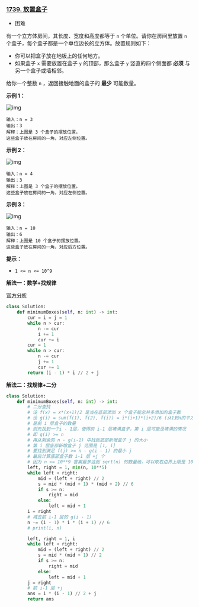 ### [1739. 放置盒子](https://leetcode.cn/problems/building-boxes/)

- 困难

有一个立方体房间，其长度、宽度和高度都等于 `n` 个单位。请你在房间里放置 `n` 个盒子，每个盒子都是一个单位边长的立方体。放置规则如下：

- 你可以把盒子放在地板上的任何地方。
- 如果盒子 `x` 需要放置在盒子 `y` 的顶部，那么盒子 `y` 竖直的四个侧面都 **必须** 与另一个盒子或墙相邻。

给你一个整数 `n` ，返回接触地面的盒子的 **最少** 可能数量。

**示例 1：**

 ![img](https://assets.leetcode-cn.com/aliyun-lc-upload/uploads/2021/01/24/3-boxes.png)

```
输入：n = 3
输出：3
解释：上图是 3 个盒子的摆放位置。
这些盒子放在房间的一角，对应左侧位置。
```

**示例 2：**

 ![img](https://assets.leetcode-cn.com/aliyun-lc-upload/uploads/2021/01/24/4-boxes.png)

```
输入：n = 4
输出：3
解释：上图是 3 个盒子的摆放位置。
这些盒子放在房间的一角，对应左侧位置。
```

**示例 3：**

 ![img](https://assets.leetcode-cn.com/aliyun-lc-upload/uploads/2021/01/24/10-boxes.png)

```
输入：n = 10
输出：6
解释：上图是 10 个盒子的摆放位置。
这些盒子放在房间的一角，对应后方位置。
```

**提示：**

- `1 <= n <= 10^9`

**解法一：数学+找规律**

[官方分析](https://leetcode.cn/problems/building-boxes/solution/fang-zhi-he-zi-by-leetcode-solution-7ah2/)

```python
class Solution:
    def minimumBoxes(self, n: int) -> int:
        cur = i = j = 1
        while n > cur:
            n -= cur
            i += 1
            cur += i
        cur = 1
        while n > cur:
            n -= cur
            j += 1
            cur += 1
        return (i - 1) * i // 2 + j
```

**解法二：找规律+二分**

```python
class Solution:
    def minimumBoxes(self, n: int) -> int:
        # 二分查找
        # 设 f(x) = x*(x+1)/2 是当在底部添加 x 个盒子能总共多添加的盒子数
        # 设 g(i) = sum(f(1), f(2), f(i)) = i*(i+1)*(i+2)/6 (从1到n的平方和公式推导)
        # 是前 i 层盒子的数量
        # 则先找到一个i - 1层，使得前 i-1 层填满盒子，第 i 层可能没填满的情况
        # 即 g(i) >= n
        # 再从剩余的 n - g(i-1) 中找到底部新增盒子 j 的大小
        # 第 i 层底部新增盒子 j 范围是 [1, i]
        # 要找到满足 f(j) >= n - g(i - 1) 的最小 j
        # 最后计算底部盒子数 i-1 层 +j 个
        # 因为 n <= 10**9 答案最多达到 sqrt(n) 的数量级，可以取右边界上限是 10**5
        left, right = 1, min(n, 10**5)
        while left < right:
            mid = (left + right) // 2
            s = mid * (mid + 1) * (mid + 2) // 6
            if s >= n:
                right = mid
            else:
                left = mid + 1
        i = right
        # 减去前 i-1 层的 g(i - 1)
        n -= (i - 1) * i * (i + 1) // 6
        # print(i, n)

        left, right = 1, i
        while left < right:
            mid = (left + right) // 2
            s = mid * (mid + 1) // 2
            if s >= n:
                right = mid
            else:
                left = mid + 1
        j = right
        # 前 i-1 层 +j
        ans = i * (i - 1) // 2 + j
        return ans
```

